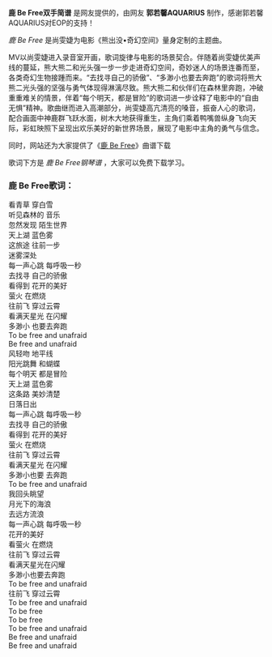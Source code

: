 

**鹿 Be Free双手简谱** 是网友提供的，由网友 **郭若馨AQUARIUS** 制作，感谢郭若馨AQUARIUS对EOP的支持！

_鹿 Be Free_ 是尚雯婕为电影《熊出没•奇幻空间》量身定制的主题曲。

MV以尚雯婕进入录音室开画，歌词旋律与电影的场景契合。伴随着尚雯婕优美声线的蔓延，熊大熊二和光头强一步一步走进奇幻空间，奇妙迷人的场景连番而至，各类奇幻生物接踵而来。“去找寻自己的骄傲”、“多渺小也要去奔跑”的歌词将熊大熊二光头强的坚强与勇气体现得淋漓尽致。熊大熊二和伙伴们在森林里奔跑，冲破重重难关的情景，伴着“每个明天，都是冒险”的歌词进一步诠释了电影中的“自由无惧”精神。歌曲继而进入高潮部分，尚雯婕高亢清亮的嗓音，振奋人心的歌词，配合画面中神鹿群飞跃水面，树木大地获得重生，主角们乘着鸭嘴兽纵身飞向天际，彩虹映照下呈现出欢乐美好的新世界场景，展现了电影中主角的勇气与信念。

同时，网站还为大家提供了《[鹿 Be Free](Music-10225-鹿-Be-Free-熊出没奇幻空间主题曲.html "鹿 Be
Free")》曲谱下载

歌词下方是 _鹿 Be Free钢琴谱_ ，大家可以免费下载学习。

### 鹿 Be Free歌词：

看青草 穿白雪  
听见森林的 音乐  
忽然发现 陌生世界  
天上湖 蓝色雾  
这旅途 往前一步  
迷雾深处  
每一声心跳 每呼吸一秒  
去找寻 自己的骄傲  
看得到 花开的美好  
萤火 在燃烧  
往前飞 穿过云霄  
看满天星光 在闪耀  
多渺小 也要去奔跑  
To be free and unafraid  
Be free and unafraid  
风轻吻 地平线  
阳光跳舞 和蝴蝶  
每个明天 都是冒险  
天上湖 蓝色雾  
这条路 美妙清楚  
日落日出  
每一声心跳 每呼吸一秒  
去找寻 自己的骄傲  
看得到 花开的美好  
萤火 在燃烧  
往前飞 穿过云霄  
看满天星光 在闪耀  
多渺小也要 去奔跑  
To be free and unafraid  
我回头眺望  
月光下的海浪  
去远方流浪  
每一声心跳 每呼吸一秒  
花开的美好  
看萤火 在燃烧  
往前飞 穿过云霄  
看满天星光在闪耀  
多渺小也要去奔跑  
To be free and unafraid  
往前飞 穿过云霄  
To be free and unafraid  
To be free  
To be free  
To be free and unafraid  
Be free and unafraid  
Be free and unafraid

